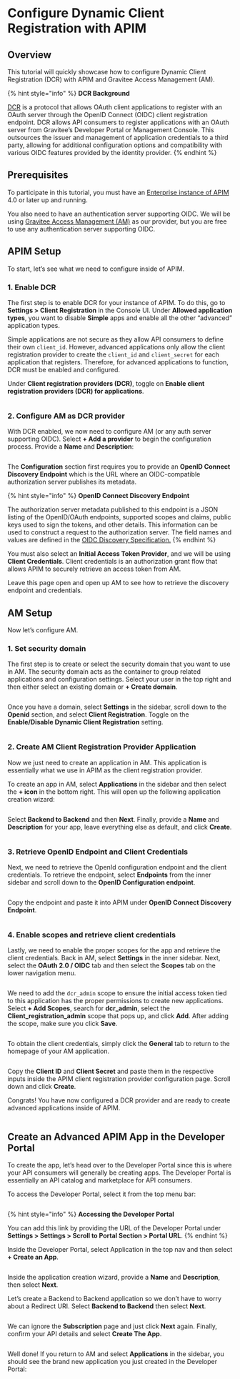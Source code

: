# Configure Dynamic Client Registration with APIM

## Overview

This tutorial will quickly showcase how to configure Dynamic Client Registration (DCR) with APIM and Gravitee Access Management (AM).

{% hint style="info" %}
**DCR Background**

[DCR](https://www.rfc-editor.org/rfc/rfc7591) is a protocol that allows OAuth client applications to register with an OAuth server through the OpenID Connect (OIDC) client registration endpoint. DCR allows API consumers to register applications with an OAuth server from Gravitee’s Developer Portal or Management Console. This outsources the issuer and management of application credentials to a third party, allowing for additional configuration options and compatibility with various OIDC features provided by the identity provider.
{% endhint %}

## Prerequisites <a href="#prerequisites-3" id="prerequisites-3"></a>

To participate in this tutorial, you must have an [Enterprise instance of APIM](../overview/gravitee-apim-enterprise-edition/) 4.0 or later up and running.

You also need to have an authentication server supporting OIDC. We will be using [Gravitee Access Management (AM)](https://documentation.gravitee.io/am/overview/readme) as our provider, but you are free to use any authentication server supporting OIDC.

## APIM Setup <a href="#apim-setup-4" id="apim-setup-4"></a>

To start, let’s see what we need to configure inside of APIM.

### 1. Enable DCR <a href="#enable-dcr-5" id="enable-dcr-5"></a>

The first step is to enable DCR for your instance of APIM. To do this, go to **Settings > Client Registration** in the Console UI. Under **Allowed application types**, you want to disable **Simple** apps and enable all the other “advanced” application types.

Simple applications are not secure as they allow API consumers to define their own `client_id`. However, advanced applications only allow the client registration provider to create the `client_id` and `client_secret` for each application that registers. Therefore, for advanced applications to function, DCR must be enabled and configured.

Under **Client registration providers (DCR)**, toggle on **Enable client registration providers (DCR) for applications**.

<figure><img src="https://europe1.discourse-cdn.com/business20/uploads/graviteeforum/optimized/2X/8/8e9c9308bb960fbfa3dce7a309fc73f0df3dc09d_2_690x306.jpeg" alt=""><figcaption></figcaption></figure>

### 2. Configure AM as DCR provider <a href="#configure-am-as-dcr-provider-6" id="configure-am-as-dcr-provider-6"></a>

With DCR enabled, we now need to configure AM (or any auth server supporting OIDC). Select **+ Add a provider** to begin the configuration process. Provide a **Name** and **Description**:

<figure><img src="https://europe1.discourse-cdn.com/business20/uploads/graviteeforum/optimized/2X/9/9275223d34498e4df0c356ef021efe3ae4517acf_2_690x306.png" alt=""><figcaption></figcaption></figure>

The **Configuration** section first requires you to provide an **OpenID Connect Discovery Endpoint** which is the URL where an OIDC-compatible authorization server publishes its metadata.

{% hint style="info" %}
**OpenID Connect Discovery Endpoint**

The authorization server metadata published to this endpoint is a JSON listing of the OpenID/OAuth endpoints, supported scopes and claims, public keys used to sign the tokens, and other details. This information can be used to construct a request to the authorization server. The field names and values are defined in the [OIDC Discovery Specification.](https://openid.net/specs/openid-connect-discovery-1\_0.html)
{% endhint %}

You must also select an **Initial Access Token Provider**, and we will be using **Client Credentials**. Client credentials is an authorization grant flow that allows APIM to securely retrieve an access token from AM.

Leave this page open and open up AM to see how to retrieve the discovery endpoint and credentials.

## AM Setup <a href="#am-setup-7" id="am-setup-7"></a>

Now let’s configure AM.

### 1. Set security domain

The first step is to create or select the security domain that you want to use in AM. The security domain acts as the container to group related applications and configuration settings. Select your user in the top right and then either select an existing domain or **+ Create domain**.

<figure><img src="https://europe1.discourse-cdn.com/business20/uploads/graviteeforum/optimized/2X/2/26f019dc2e5ce8fb9b4793d4327c2b9f31938aa8_2_690x306.png" alt=""><figcaption></figcaption></figure>

Once you have a domain, select **Settings** in the sidebar, scroll down to the **Openid** section, and select **Client Registration**. Toggle on the **Enable/Disable Dynamic Client Registration** setting.

<figure><img src="https://europe1.discourse-cdn.com/business20/uploads/graviteeforum/optimized/2X/c/cfbcadaaedfcc4f3092852e61169da700347273c_2_690x306.jpeg" alt=""><figcaption></figcaption></figure>

### 2. Create AM Client Registration Provider Application <a href="#create-am-client-registration-provider-application-8" id="create-am-client-registration-provider-application-8"></a>

Now we just need to create an application in AM. This application is essentially what we use in APIM as the client registration provider.

To create an app in AM, select **Applications** in the sidebar and then select the **+ icon** in the bottom right. This will open up the following application creation wizard:

<figure><img src="https://europe1.discourse-cdn.com/business20/uploads/graviteeforum/optimized/2X/8/809f00103a6440bcddd38cf3aa68d454ab118d6b_2_690x306.png" alt=""><figcaption></figcaption></figure>

Select **Backend to Backend** and then **Next**. Finally, provide a **Name** and **Description** for your app, leave everything else as default, and click **Create**.

<figure><img src="https://europe1.discourse-cdn.com/business20/uploads/graviteeforum/optimized/2X/c/cafddff667b92f7cf22788bda182ae75c6db6778_2_690x306.png" alt=""><figcaption></figcaption></figure>

### 3. Retrieve OpenID Endpoint and Client Credentials <a href="#retrieve-openid-endpoint-and-client-credentials-9" id="retrieve-openid-endpoint-and-client-credentials-9"></a>

Next, we need to retrieve the OpenId configuration endpoint and the client credentials. To retrieve the endpoint, select **Endpoints** from the inner sidebar and scroll down to the **OpenID Configuration endpoint**.

<figure><img src="https://europe1.discourse-cdn.com/business20/uploads/graviteeforum/optimized/2X/4/4fb1f68630527c5b134a2a01dda4cf3753b99947_2_690x306.png" alt=""><figcaption></figcaption></figure>

Copy the endpoint and paste it into APIM under **OpenID Connect Discovery Endpoint**.

<figure><img src="https://europe1.discourse-cdn.com/business20/uploads/graviteeforum/optimized/2X/2/2055d089651a167ad8e85878173277e320c75e86_2_690x306.png" alt=""><figcaption></figcaption></figure>

### 4. Enable scopes and retrieve client credentials

Lastly, we need to enable the proper scopes for the app and retrieve the client credentials. Back in AM, select **Settings** in the inner sidebar. Next, select the **OAuth 2.0 / OIDC** tab and then select the **Scopes** tab on the lower navigation menu.

<figure><img src="https://europe1.discourse-cdn.com/business20/uploads/graviteeforum/optimized/2X/e/e86f01817c9e2ccad4f3a5bf3ecddeb61485f6d2_2_690x306.png" alt=""><figcaption></figcaption></figure>

We need to add the `dcr_admin` scope to ensure the initial access token tied to this application has the proper permissions to create new applications. Select **+ Add Scopes**, search for **dcr\_admin**, select the **Client\_registration\_admin** scope that pops up, and click **Add**. After adding the scope, make sure you click **Save**.

<figure><img src="https://europe1.discourse-cdn.com/business20/uploads/graviteeforum/optimized/2X/4/4abf16fa75652187d15ab86c19ac1754acfb3d7c_2_690x306.png" alt=""><figcaption></figcaption></figure>

To obtain the client credentials, simply click the **General** tab to return to the homepage of your AM application.

<figure><img src="https://europe1.discourse-cdn.com/business20/uploads/graviteeforum/optimized/2X/6/6cba9d90aba570f4ccc3ba969c98f87805962f0e_2_690x306.png" alt=""><figcaption></figcaption></figure>

Copy the **Client ID** and **Client Secret** and paste them in the respective inputs inside the APIM client registration provider configuration page. Scroll down and click **Create**.

Congrats! You have now configured a DCR provider and are ready to create advanced applications inside of APIM.

<figure><img src="https://europe1.discourse-cdn.com/business20/uploads/graviteeforum/optimized/2X/b/bbf6fdd0c58fe7f42a521fefc129961a12508cd7_2_690x306.png" alt=""><figcaption></figcaption></figure>

## Create an Advanced APIM App in the Developer Portal <a href="#create-an-advanced-apim-app-in-the-developer-portal-10" id="create-an-advanced-apim-app-in-the-developer-portal-10"></a>

To create the app, let’s head over to the Developer Portal since this is where your API consumers will generally be creating apps. The Developer Portal is essentially an API catalog and marketplace for API consumers.

To access the Developer Portal, select it from the top menu bar:

<figure><img src="https://europe1.discourse-cdn.com/business20/uploads/graviteeforum/optimized/2X/e/ec9fb552b70041e735990627f2e471419038cdc5_2_690x306.png" alt=""><figcaption></figcaption></figure>

{% hint style="info" %}
**Accessing the Developer Portal**

You can add this link by providing the URL of the Developer Portal under **Settings > Settings > Scroll to Portal Section > Portal URL**.
{% endhint %}

Inside the Developer Portal, select Application in the top nav and then select **+ Create an App**.

<figure><img src="https://europe1.discourse-cdn.com/business20/uploads/graviteeforum/optimized/2X/a/aafc30f576dd0750da2f900b0a9db4b0630a7ddb_2_690x306.png" alt=""><figcaption></figcaption></figure>

Inside the application creation wizard, provide a **Name** and **Description**, then select **Next**.

Let’s create a Backend to Backend application so we don’t have to worry about a Redirect URI. Select **Backend to Backend** then select **Next**.

<figure><img src="https://europe1.discourse-cdn.com/business20/uploads/graviteeforum/optimized/2X/5/5e4b49cc5985931bcd1820891c179050e1faf1b0_2_690x306.png" alt=""><figcaption></figcaption></figure>

We can ignore the **Subscription** page and just click **Next** again. Finally, confirm your API details and select **Create The App**.

<figure><img src="https://europe1.discourse-cdn.com/business20/uploads/graviteeforum/optimized/2X/4/4cb08f4fe974d471a3533bfa74266cfb4f39f641_2_690x306.png" alt=""><figcaption></figcaption></figure>

Well done! If you return to AM and select **Applications** in the sidebar, you should see the brand new application you just created in the Developer Portal:

<figure><img src="https://europe1.discourse-cdn.com/business20/uploads/graviteeforum/optimized/2X/d/ddb67f768f151b8ca3b9b4944259ea85b83d2c30_2_690x306.png" alt=""><figcaption></figcaption></figure>
